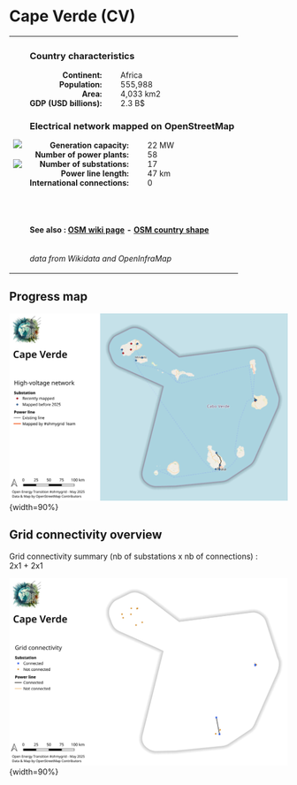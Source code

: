 # Cape Verde (CV)

<table width="90%">
<tr>
<td>
<img src="https://upload.wikimedia.org/wikipedia/commons/3/38/Flag_of_Cape_Verde.svg" width="250">
<br><br>
<img src="https://upload.wikimedia.org/wikipedia/commons/d/d7/CPV_orthographic_NaturalEarth.svg" width="250"></td>
<td>
<h3>Country characteristics</h3>
<div style="display: inline-block;text-align:right;margin-right:30px;font-weight: bold;">
Continent:<br>Population:<br>Area:<br>GDP (USD billions):
</div>
<div style="display: inline-block;">
Africa<br>555,988<br>4,033 km2<br>2.3 B$
</div>
<h3>Electrical network mapped on OpenStreetMap</h3>
<div style="display: inline-block;text-align:right;margin-right:30px;font-weight: bold;">Generation capacity:<br>
Number of power plants:<br>
Number of substations:<br>
Power line length:<br>
International connections:<br>
</div>
<div style="display: inline-block;">22 MW<br>
58<br>
17<br>
47 km<br>
0<br>
</div>

<br><br><h4>See also :
<a href="https://wiki.openstreetmap.org/wiki/Power_networks/Cape Verde" target="_blank">OSM wiki page</a> -
<a href="https://openstreetmap.org/relation/535774" target="_blank">OSM country shape</a>
</h4>

<br><i>data from Wikidata and OpenInfraMap</i>
</td>
</tr>
</table>


## Progress map

![Map](../images/maps_countries/CV/high-voltage-network.png){width=90%}



## Grid connectivity overview

Grid connectivity summary (nb of substations x nb of connections) :<br>2x1 + 2x1

![Map](../images/maps_countries/CV/grid-connectivity.png){width=90%}

